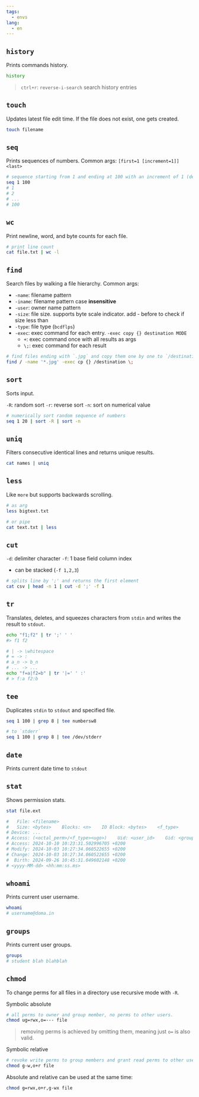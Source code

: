 ```yaml
---
tags:
  - envs
lang:
  - en
---
```


## `history`

Prints commands history.

```bash
history
```

> `ctrl+r`: `reverse-i-search` search history entries

## `touch`

Updates latest file edit time. If the file does not exist, one gets created.

```bash
touch filename
```

## `seq`

Prints sequences of numbers.
Common args: `[first=1 [increment=1]] <last>`

```bash
# sequence starting from 1 and ending at 100 with an increment of 1 (default).
seq 1 100
# 1
# 2
# ...
# 100
```

## `wc`

Print newline, word, and byte counts for each file.

```bash
# print line count
cat file.txt | wc -l
```

## `find`

Search files by walking a file hierarchy.
Common args:

- `-name`: filename pattern
- `-iname`: filename pattern case **insensitive**
- `-user`: owner name pattern
- `-size`: file size. supports byte scale indicator. add - before to check if size less than
- `-type`: file type (`bcdflps`)
- `-exec`: exec command for each entry. `-exec copy {} destination MODE`
	- `+`: exec command once with all results as args
	- `\;`: exec command for each result

```bash
# find files ending with `.jpg` and copy them one by one to `/destination`
find / -name '*.jpg' -exec cp {} /destination \;
```

## `sort`

Sorts input.

`-R`: random sort
`-r`: reverse sort
`-n`: sort on numerical value

```bash
# numerically sort random sequence of numbers 
seq 1 20 | sort -R | sort -n
```

## `uniq`

Filters consecutive identical lines and returns unique results.

```bash
cat names | uniq
```

## `less`

Like `more` but supports backwards scrolling.

```bash
# as arg
less bigtext.txt

# or pipe
cat text.txt | less
```

## `cut`

`-d`: delimiter character
`-f`: 1 base field column index
- can be stacked (`-f 1,2,3`)

```bash
# splits line by ';' and returns the first element
cat csv | head -n 1 | cut -d ';' -f 1 
```

## `tr`

Translates, deletes, and squeezes characters from `stdin` and writes the result to `stdout`.

```bash
echo "f1;f2" | tr ';' ' '
#> f1 f2
```

```bash
# | -> \whitespace
# = -> :
# a_n -> b_n
# ... -> ...
echo "f=a|f2=b" | tr '|=' ' :'
# > f:a f2:b
```

## `tee`

Duplicates `stdin` to `stdout` and specified file.

```bash
seq 1 100 | grep 8 | tee numbersw8

# to `stderr`
seq 1 100 | grep 8 | tee /dev/stderr
```

## `date`

Prints current date time to `stdout`


## `stat`

Shows permission stats.

```bash
stat file.ext

#   File: <filename>
#   Size: <bytes>    Blocks: <n>    IO Block: <bytes>    <f_type>
# Device: ...
# Access: (<octal_perm>/<f_type><ugo>)    Uid: <user_id>    Gid: <group_id>
# Access: 2024-10-10 10:23:31.502996705 +0200
# Modify: 2024-10-03 10:27:34.060522655 +0200
# Change: 2024-10-03 10:27:34.060522655 +0200
#  Birth: 2024-09-26 10:45:31.049602148 +0200
# <yyyy-MM-dd> <hh:mm:ss.ms> 
```

## `whoami`

Prints current user username.

```bash
whoami
# username@doma.in
```

## `groups`

Prints current user groups.

```bash
groups
# student blah blahblah
```

## `chmod`

To change perms for all files in a directory use recursive mode with `-R`.

Symbolic absolute

```bash
# all perms to owner and group member, no perms to other users.
chmod ug=rwx,o=--- file
```

> removing perms is achieved by omitting them, meaning just `o=` is also valid.

Symbolic relative

```bash
# revoke write perms to group members and grant read perms to other users.
chmod g-w,o+r file
```

Absolute and relative can be used at the same time:

```bash
chmod g=rwx,o+r,g-wx file
```